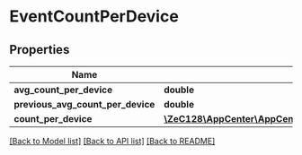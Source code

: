 # EventCountPerDevice

## Properties
Name | Type | Description | Notes
------------ | ------------- | ------------- | -------------
**avg_count_per_device** | **double** |  | [optional] 
**previous_avg_count_per_device** | **double** |  | [optional] 
**count_per_device** | [**\ZeC128\AppCenter\AppCenterApi\InlineResponse20090CountPerSession[]**](InlineResponse20090CountPerSession.md) |  | [optional] 

[[Back to Model list]](../README.md#documentation-for-models) [[Back to API list]](../README.md#documentation-for-api-endpoints) [[Back to README]](../README.md)


